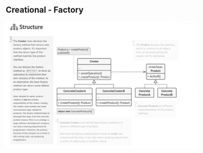 ## Creational - Factory

[![Creational - Factory](../images/factory.png)](https://refactoring.guru/design-patterns/factory-method)
